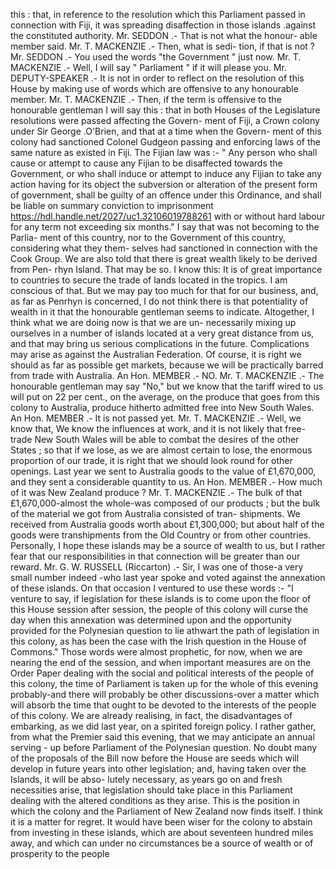 this : that, in reference to the resolution which this Parliament passed in connection with Fiji, it was spreading disaffection in those islands .against the constituted authority. Mr. SEDDON .- That is not what the honour- able member said. Mr. T. MACKENZIE .- Then, what is sedi- tion, if that is not ? Mr. SEDDON .- You used the words "the Government " just now. Mr. T. MACKENZIE .- Well, I will say " Parliament " if it will please you. Mr. DEPUTY-SPEAKER .- It is not in order to reflect on the resolution of this House by making use of words which are offensive to any honourable member. Mr. T. MACKENZIE .- Then, if the term is offensive to the honourable gentleman I will say this : that in both Houses of the Legislature resolutions were passed affecting the Govern- ment of Fiji, a Crown colony under Sir George .O'Brien, and that at a time when the Govern- ment of this colony had sanctioned Colonel Gudgeon passing and enforcing laws of the same nature as existed in Fiji. The Fijian law was :- " Any person who shall cause or attempt to cause any Fijian to be disaffected towards the Government, or who shall induce or attempt to induce any Fijian to take any action having for its object the subversion or alteration of the present form of government, shall be guilty of an offence under this Ordinance, and shall be liable on summary conviction to imprisonment https://hdl.handle.net/2027/uc1.32106019788261 with or without hard labour for any term not exceeding six months." I say that was not becoming to the Parlia- ment of this country, nor to the Government of this country, considering what they them- selves had sanctioned in connection with the Cook Group. We are also told that there is great wealth likely to be derived from Pen- rhyn Island. That may be so. I know this: It is of great importance to countries to secure the trade of lands located in the tropics. I am conscious of that. But we may pay too much for that for our business, and, as far as Penrhyn is concerned, I do not think there is that potentiality of wealth in it that the honourable gentleman seems to indicate. Altogether, I think what we are doing now is that we are un- necessarily mixing up ourselves in a number of islands located at a very great distance from us, and that may bring us serious complications in the future. Complications may arise as against the Australian Federation. Of course, it is right we should as far as possible get markets, because we will be practically barred from trade with Australia. An Hon. MEMBER .- NO. Mr. T. MACKENZIE .- The honourable gentleman may say "No," but we know that the tariff wired to us will put on 22 per cent., on the average, on the produce that goes from this colony to Australia, produce hitherto admitted free into New South Wales. An Hon. MEMBER .- It is not passed yet. Mr. T. MACKENZIE .- Well, we know that, We know the influences at work, and it is not likely that free-trade New South Wales will be able to combat the desires of the other States ; so that if we lose, as we are almost certain to lose, the enormous proportion of our trade, it is right that we should look round for other openings. Last year we sent to Australia goods to the value of £1,670,000, and they sent a considerable quantity to us. An Hon. MEMBER .- How much of it was New Zealand produce ? Mr. T. MACKENZIE .- The bulk of that £1,670,000-almost the whole-was composed of our products ; but the bulk of the material we got from Australia consisted of tran- shipments. We received from Australia goods worth about £1,300,000; but about half of the goods were transhipments from the Old Country or from other countries. Personally, I hope these islands may be a source of wealth to us, but I rather fear that our responsibilities in that connection will be greater than our reward. Mr. G. W. RUSSELL (Riccarton) .- Sir, I was one of those-a very small number indeed -who last year spoke and voted against the annexation of these islands. On that occasion I ventured to use these words :- "I venture to say, if legislation for these islands is to come upon the floor of this House session after session, the people of this colony will curse the day when this annexation was determined upon and the opportunity provided for the Polynesian question to lie athwart the path of legislation in this colony, as has been the case with the Irish question in the House of Commons." Those words were almost prophetic, for now, when we are nearing the end of the session, and when important measures are on the Order Paper dealing with the social and political interests of the people of this colony, the time of Parliament is taken up for the whole of this evening probably-and there will probably be other discussions-over a matter which will absorb the time that ought to be devoted to the interests of the people of this colony. We are already realising, in fact, the disadvantages of embarking, as we did last year, on a spirited foreign policy. I rather gather, from what the Premier said this evening, that we may anticipate an annual serving - up before Parliament of the Polynesian question. No doubt many of the proposals of the Bill now before the House are seeds which will develop in future years into other legislation; and, having taken over the Islands, it will be abso- lutely necessary, as years go on and fresh necessities arise, that legislation should take place in this Parliament dealing with the altered conditions as they arise. This is the position in which the colony and the Parliament of New Zealand now finds itself. I think it is a matter for regret. It would have been wiser for the colony to abstain from investing in these islands, which are about seventeen hundred miles away, and which can under no circumstances be a source of wealth or of prosperity to the people 